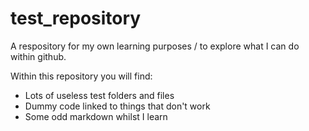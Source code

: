 # test_repository

A respository for my own learning purposes / to explore what I can do within github.

Within this repository you will find:
- Lots of useless test folders and files
- Dummy code linked to things that don't work
- Some odd markdown whilst I learn

